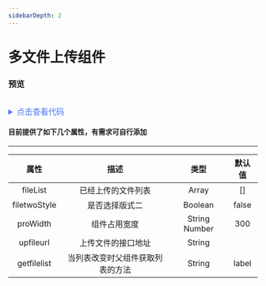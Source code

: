 ```yaml
---
sidebarDepth: 2
---
```


# 多文件上传组件

### 预览

<ClientOnly>
  <upfile-demo></upfile-demo>
</ClientOnly>

<details style="margin-top: 32px; ">

 <summary style=" outline: none; color: #4975fc; font-size: 16px">点击查看代码</summary>

``` html
<template>
    <up-files :pro-width="186"  ref="childupfile" :file-list="fileList" upfileurl="http://test.compliancejsf.jr.jd.com/letters/saveFile" @getfilelist="getfilelist"></up-files>
</template>

<script>
    import UpFiles from "../../../src/components/business/upfiles/src/UpFiles.vue"; //上传附件组件


    data() {
        return {
            attachments  : [],//最终上送服务端的数据
            fileList:[    //初始化时服务端返回的数据集合
                {
                  name: 'haha.jpeg',
                  size:"1222",
                  url: 'https://fuss10.elemecdn.com/3/63/4e7f3a15429bfda99bce42a18cdd1jpeg.jpeg?imageMogr2/thumbnail/360x360/format/webp/quality/100',
                  username: "阿布",
                  datetime:1574169299630,
                },
                {
                  name: 'food.pdf',
                  size:"1000",
                  url: 'https://fuss10.elemecdn.com/3/63/4e7f3a15429bfda99bce42a18cdd1jpeg.jpeg?imageMogr2/thumbnail/360x360/format/webp/quality/100',
                  username: "阿布",
                  datetime:1574169299630,
                },
            ],
        };
  },
  components: {
    UpFiles
  },
  methods: {
    //获取上传后的附件表
    getfilelist() {
      const filesarr = this.$refs.childupfile.newfilelist;
      this.fileList = filesarr;
      this.attachments.length = 0;
      filesarr.forEach(e => {
        this.attachments.push({
          attachmentDesc: "",
          attachmentName: e.name,
          url: e.absolutePath
        });
      });
    }
  }
</script>
```

</details>

#### 目前提供了如下几个属性，有需求可自行添加

---

| 属性 | 描述 | 类型 | 默认值 |
| :----------: | :----------: | :------: | :-----: |
| fileList | 已经上传的文件列表 | Array | [] |
| filetwoStyle |   是否选择版式二   | Boolean | false |
| proWidth |     组件占用宽度   | String  Number | 300 |
| upfileurl |    上传文件的接口地址    | String | |
| getfilelist |   当列表改变时父组件获取列表的方法     | String | label|




